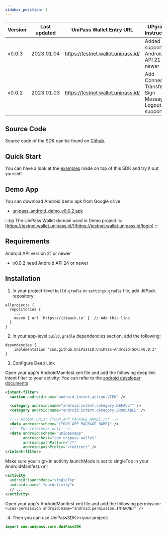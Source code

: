 ```yaml
---
sidebar_position: 1
---
```


| Version | Last updated   | UniPass Wallet Entry URL        | UPgrade Instruction                                                                    |
| -------- | ---------- | ---------------------------------- | -------------------------------------------------------------------------------------- |
| v0.0.3   | 2023.01.04 | https://testnet.wallet.unipass.id/ | Added support for Android API 21 or newer                                              |
| v0.0.2   | 2023.01.03 | https://testnet.wallet.unipass.id/ | Add Connect / Transfer / Sign Message / Logout support                                 |

## Source Code

Source code of the SDK can be found on [Github](https://github.com/UniPassID/UniPass-Android-SDK).

## Quick Start

You can have a look at the [examples](https://github.com/UniPassID/UniPass-Android-SDK/tree/main/app) made on top of this SDK and try it out yourself.

## Demo App

You can download Android demo apk from Google drive

- [unipass_android_demo_v0.0.2.apk](https://drive.google.com/file/d/1U1AnEpxHjZmroz-03veZ8Q0-h7aqaR87/view?usp=sharing)

:::tip
The UniPass Wallet domain used in Demo project is: [https://testnet.wallet.unipass.id/](https://testnet.wallet.unipass.id/login)
:::

## Requirements

Android API version 21 or newer
  - v0.0.2 need Android API 24 or newer

## Installation

1. In your project-level `build.gradle` or `settings.gradle` file, add JitPack repository:

```
allprojects {
  repositories {
    ...
    maven { url 'https://jitpack.io' }  // Add this line
  }
}
```

2. In your app-level `build.gradle` dependencies section, add the following:

```
dependencies {
    implementation 'com.github.UniPassID:UniPass-Android-SDK:v0.0.3'
}
```

3. Configure Deep Link

Open your app's AndroidManifest.xml file and add the following deep link intent filter to your activity: 
You can refer to the [android developer documents](https://developer.android.com/training/app-links/deep-linking)

```xml
<intent-filter>
  <action android:name="android.intent.action.VIEW" />

  <category android:name="android.intent.category.DEFAULT" />
  <category android:name="android.intent.category.BROWSABLE" />

  <!-- Accept URIs: {YOUR_APP_PACKAGE_NAME}://* -->
  <data android:scheme="{YOUR_APP_PACKAGE_NAME}" />
  <!-- For reference only -->
  <data android:scheme="unipassapp"
        android:host="com.unipass.wallet"
        android:pathPattern="/*"
        android:pathPrefix="/redirect" />
</intent-filter>
```

Make sure your sign-in activity launchMode is set to singleTop in your AndroidManifest.xml

```xml
<activity
  android:launchMode="singleTop"
  android:name=".YourActivity">
  // ...
</activity>
```

Open your app's AndroidManifest.xml file and add the following permission: 
`<uses-permission android:name="android.permission.INTERNET" />`

4. Then you can use UniPassSDK in your project:

```Kotlin
import com.unipass.core.UniPassSDK
```



